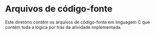 # Arquivos de código-fonte
Este diretório contém os arquivos de código-fonte em linguagem C que contém toda a lógica por trás da atividade implementada.